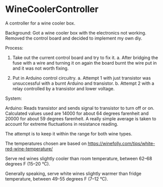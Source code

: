# WineCoolerController
A controller for a wine cooler box.

Background:
Got a wine cooler box with the electronics not working. Removed the control board and decided to implement my own diy.

Process:

1. Take out the current control board and try to fix it.
    a. After bridging the fuse with a wire and turning it on again the board burnt the wire put in and it was not worth fixing.

2.  Put in Arduino control circuitry.
    a. Attempt 1 with just transistor was unsuccessful with a burnt Arduino and transistor.
    b. Attempt 2 with a relay controlled by a transistor and lower voltage.

System:

Arduino:
Reads transistor and sends signal to transistor to turn off or on.
Calculated values used are 14000 for about 64 degrees farenheit and 20000 for about 59 degrees farenheit.
A really simple average is taken to account for extreme fluctuations in resistance reading.

The attempt is to keep it within the range for both wine types.

The temperatures chosen are based on https://winefolly.com/tips/white-red-wine-temperature/

Serve red wines slightly cooler than room temperature, between 62–68 degrees F (15–20 °C).

Generally speaking, serve white wines slightly warmer than fridge temperature, between 49-55 degrees F (7–12 °C).
